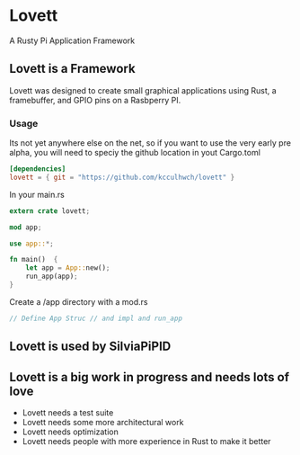 # Lovett
A Rusty Pi Application Framework

## Lovett is a Framework

Lovett was designed to create small graphical applications using Rust, a framebuffer, and GPIO pins on a Rasbperry PI.

### Usage

Its not yet anywhere else on the net, so if you want to use the very early pre alpha, you will need to speciy the github location in yout Cargo.toml

```toml
[dependencies]
lovett = { git = "https://github.com/kcculhwch/lovett" }
```

In your main.rs

```rs
extern crate lovett;

mod app;

use app::*;

fn main()  {
    let app = App::new();
    run_app(app);
}
```

Create a /app directory with a mod.rs

```rs
// Define App Struc // and impl and run_app
```



## Lovett is used by SilviaPiPID

## Lovett is a big work in progress and needs lots of love

* Lovett needs a test suite
* Lovett needs some more architectural work
* Lovett needs optimization
* Lovett needs people with more experience in Rust to make it better
